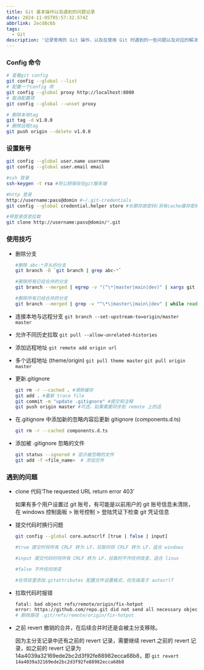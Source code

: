 ```yaml
---
title: Git 基本操作以及遇到的问题记录
date: 2024-11-05T05:57:32.574Z
abbrlink: 2ecd8c6b
tags:
  - Git
description: '记录常用的 Git 操作，以及在使用 Git 时遇到的一些问题以及对应的解决方案，持续更新中...'
---
```


### Config 命令

```bash
# 查看git config
git config --global --list
# 配置一个config 项
git config --global proxy http://localhost:8080
# 取消配置项
git config --global --unset proxy

# 删除本地tag
git tag -d v1.0.0
# 删除远程tag
git push origin --delete v1.0.0
```

### 设置账号

```bash
git config --global user.name username
git config --global user.email email

#ssh 登录
ssh-keygen -t rsa #将公钥保存在git服务端

#http 登录
http://username:pass@domin #~/.git-credentials
git config --global credential.helper store #长期存放密码(另有cache缓存密码)

#带登录信息拉取
git clone http://username:pass@domin/*.git
```

### 使用技巧

- 删除分支

  ```bash
  #删除 abc-*开头的分支
  git branch -D `git branch | grep abc-*`

  #删除所有已经合并的分支
  git branch --merged | egrep -v "(^\*|master|main|dev)" | xargs git branch -d (分支名称有特殊字符会报错)

  #删除所有已经合并的分支
  git branch --merged | grep -v "^\*\|master\|main\|dev" | while read branch; do git branch -d "$branch"; done
  ```

- 连接本地与远程分支 `git branch --set-upstream-to=origin/master master`

- 允许不同历史拉取 `git pull --allow-unrelated-histories`

- 添加远程地址 `git remote add origin url`

- 多个远程地址 (theme/origin) `git pull theme master` `git pull origin master`

- 更新.gitignore

  ```bash
  git rm -r --cached . #清除缓存
  git add . #重新 trace file
  git commit -m "update .gitignore" #提交和注释
  git push origin master #可选，如果需要同步到 remote 上的话
  ```

- 在.gitignore 中添加新的忽略内容后更新 gitignore (components.d.ts)

  ```bash
  git rm -r --cached components.d.ts
  ```

- 添加被 .gitignore 忽略的文件

  ```bash
  git status --ignored # 显示被忽略的文件
  git add -f <file_name>  # 添加文件
  ```

### 遇到的问题

- clone 代码‘The requested URL return error 403’

  如果有多个用户设置过 git 账号，有可能是以前用户的 git 账号信息未清除，在 windows 控制面板 > 账号控制 > 登陆凭证下检查 git 凭证信息

- 提交代码时换行问题

  ```bash
  git config --global core.autocrlf [true | false | input]

  #true 提交时将所有 CRLF 转为 LF，拉取时将 CRLF 转为 LF，适合 windows

  #input 提交代码时将所有 CRLF 转为 LF，拉取时不作任何改变，适合 linux

  #false 不作任何改变

  #在项目里添加.gitattributes 配置文件设置格式，优先级高于 autocrlf
  ```

- 拉取代码时报错

  ```bash
  fatal: bad object refs/remote/origin/fix-hotpot
  error: https://github.com/repo.git did not send all necessary objects
  # 删除路径 .git/refs/remote/origin/fix-hotpot
  ```

- 之前 revert 撤销的合并，在后续合并时还是会被主分支移除。

  因为主分支记录中还有之前的 revert 记录，需要继续 revert 之前的 revert 记录，如之前的 revert 记录为 14a4039a32169ede2bc2d3f92fe88982ecca68b8，即 `git revert 14a4039a32169ede2bc2d3f92fe88982ecca68b8`
